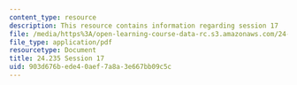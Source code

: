 ```yaml
---
content_type: resource
description: This resource contains information regarding session 17
file: /media/https%3A/open-learning-course-data-rc.s3.amazonaws.com/24-235j-philosophy-of-law-spring-2012/903d676bede40aef7a8a3e667bb09c5c_MIT24_235JS12_Session17.pdf
file_type: application/pdf
resourcetype: Document
title: 24.235 Session 17
uid: 903d676b-ede4-0aef-7a8a-3e667bb09c5c
---
```


